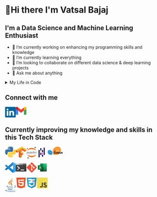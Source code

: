 # 👋Hi there I'm Vatsal Bajaj

## I'm a Data Science and Machine Learning Enthusiast

* 🔭 I’m currently working on enhancing my programming skills and knowledge
* 🌱 I’m currently learning everything
* 👯 I’m looking to collaborate on different data science & deep learning projects
* 💬 Ask me about anything

<details>
    <summary>
        My Life in Code
    </summary>

```python
if __name__ == "__main__":
    while(alive, 😀):
        eat(🍴)
        sleep(😴)
        code(👨‍💻)
```
</details>


## Connect with me
<a href="https://linkedin.com/in/vatsalbajaj">
    <img align="left" alt="LinkedIn" width="35px" src="assests/linkedin.svg" />
</a>
<a href="mailto:vatsalb61@gmail.com">
    <img align="left" alt="Email" width="35px" src="assests/gmail.png" />
</a>

<br>
<br>

## Currently improving my knowledge and skills in this Tech Stack
<img align="left" alt="Python" width="35px" src="assests/python.png" />
<img align="left" alt="Tensorflow" width="35px" src="assests/tensorflow.png" />
<img align="left" alt="Jupyter" width="35px" src="assests/jupyter.png" />
<img align="left" alt="Pandas Library" width="35px" src="assests/pandas.png" />
<img align="left" alt="Sci-kit Learn" width="50px" src="assests/sklearn.png" />
<br>
<br>
<br>
<img align="left" alt="VSCode" width="35px" src="assests/vscode.png" />
<img align="left" alt="Windows Terminal" width="35px" src="assests/winterm.png" />
<img align="left" alt="Git" width="35px" src="assests/Git.png" />
<img align="left" alt="Excel" width="35px" src="assests/excel.png" />
<br>
<br>
<br>
<img align="left" alt="Java" width="35px" src="assests/java.png" />
<img align="left" alt="HTML" width="35px" src="assests/html.png" />
<img align="left" alt="CSS" width="35px" src="assests/css.png" />
<img align="left" alt="JavaScript" width="35px" src="assests/javascript.png" />
<br>
<br>
<br>
<br>

<!-- space to add more -->